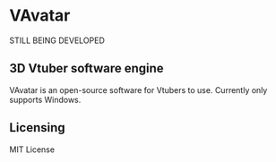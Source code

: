 # VAvatar

STILL BEING DEVELOPED

## 3D Vtuber software engine
VAvatar is an open-source software for Vtubers to use.
Currently only supports Windows.

## Licensing
MIT License
